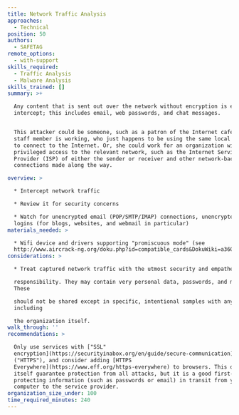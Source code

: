 ```yaml
---
title: Network Traffic Analysis
approaches:
  - Technical
position: 50
authors:
  - SAFETAG
remote_options:
  - with-support
skills_required:
  - Traffic Analysis
  - Malware Analysis
skills_trained: []
summary: >+

  Any content that is sent out over the network without encryption is easy to
  intercept; this includes email, web passwords, and chat messages.


  This attacker could be someone, such as a patron of the Internet cafe where a
  staff member is working, who just happens to be using the same local network
  to connect to the Internet. Or, she could work for an organization with
  privileged access to the relevant network, such as the Internet Service
  Provider (ISP) of either the sender or receiver and other network-backbone
  connections made along the way.

overview: >

  * Intercept network traffic

  * Review it for security concerns

  * Watch for unencrypted email (POP/SMTP/IMAP) connections, unencrypted website
  logins (for blogs, websites, and webmail in particular)
materials_needed: >

  * Wifi device and drivers supporting "promiscuous mode" (see
  http://www.aircrack-ng.org/doku.php?id=compatible_cards&DokuWiki=a36042531edb54f9b95a76ff61d77d14)
considerations: >

  * Treat captured network traffic with the utmost security and empathetic

  responsibility. They may contain very personal data, passwords, and more.
  These

  should not be shared except in specific, intentional samples with anyone,
  including

  the organization itself.
walk_through: ''
recommendations: >

  Only use services with ["SSL"
  encryption](https://securityinabox.org/en/guide/secure-communication)
  ("HTTPS"), and consider adding [HTTPS
  Everywhere](https://www.eff.org/https-everywhere) to browsers. This does not
  itself guarantee protection from all attacks, but it is a good first-step in
  protecting information (such as passwords or email) in transit from your
  computer to the service provider.
organization_size_under: 100
time_required_minutes: 240
---
```


